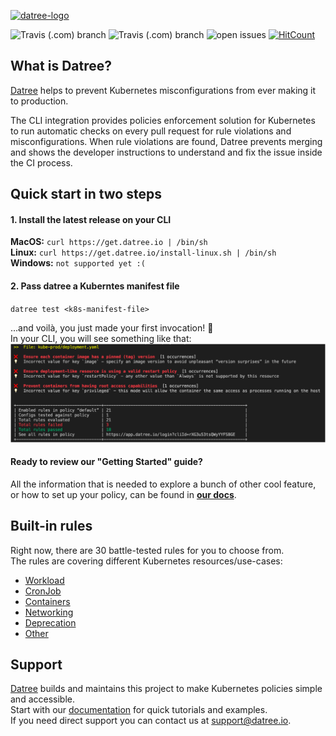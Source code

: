 [![datree-logo](https://raw.githubusercontent.com/datreeio/datree/main/images/datree_LOGO-180px.png)](#) 

![Travis (.com) branch](https://img.shields.io/travis/com/datreeio/datree/staging?label=build-staging)
![Travis (.com) branch](https://img.shields.io/travis/com/datreeio/datree/main?label=build-main)
![open issues](https://img.shields.io/github/issues-raw/datreeio/datree)
[![HitCount](http://hits.dwyl.com/datreeio/datree.svg)](http://hits.dwyl.com/datreeio/datree)

## What is Datree?
[Datree](https://datree.io/?utm_source=github&utm_medium=organic_oss) helps to prevent Kubernetes misconfigurations from ever making it to production.  

The CLI integration provides policies enforcement solution for Kubernetes to run automatic checks on every pull request for rule violations and misconfigurations. When rule violations are found, Datree prevents merging and shows the developer instructions to understand and fix the issue inside the CI process.  

## Quick start in two steps
#### 1. Install the latest release on your CLI  
**MacOS:** ``curl https://get.datree.io | /bin/sh``  
**Linux:** ``curl https://get.datree.io/install-linux.sh | /bin/sh``  
**Windows:** ``not supported yet :(``  

#### 2. Pass datree a Kuberntes manifest file
``datree test <k8s-manifest-file>``  

...and voilà, you just made your first invocation! 🥳    
In your CLI, you will see something like that:  
[![datree-cli-output](https://raw.githubusercontent.com/datreeio/datree/main/images/CLI-output.png)](#) 

#### Ready to review our "Getting Started" guide?
All the information that is needed to explore a bunch of other cool feature, or how to set up your policy, can be found in [**our docs**](https://hub.datree.io/getting-started/?utm_source=github&utm_medium=organic_oss).

## Built-in rules
Right now, there are 30 battle-tested rules for you to choose from.  
The rules are covering different Kubernetes resources/use-cases:
* [Workload](https://hub.datree.io/workload/?utm_source=github&utm_medium=organic_oss)
* [CronJob](https://hub.datree.io/cronjob/?utm_source=github&utm_medium=organic_oss)
* [Containers](https://hub.datree.io/containers/?utm_source=github&utm_medium=organic_oss)
* [Networking](https://hub.datree.io/networking/?utm_source=github&utm_medium=organic_oss)
* [Deprecation](https://hub.datree.io/deprecation/?utm_source=github&utm_medium=organic_oss)
* [Other](https://hub.datree.io/other/?utm_source=github&utm_medium=organic_oss)

## Support

[Datree](https://datree.io/?utm_source=github&utm_medium=organic_oss) builds and maintains this project to make Kubernetes policies simple and accessible.  
Start with our [documentation](https://hub.datree.io/?utm_source=github&utm_medium=organic_oss) for quick tutorials and examples.  
If you need direct support you can contact us at support@datree.io.